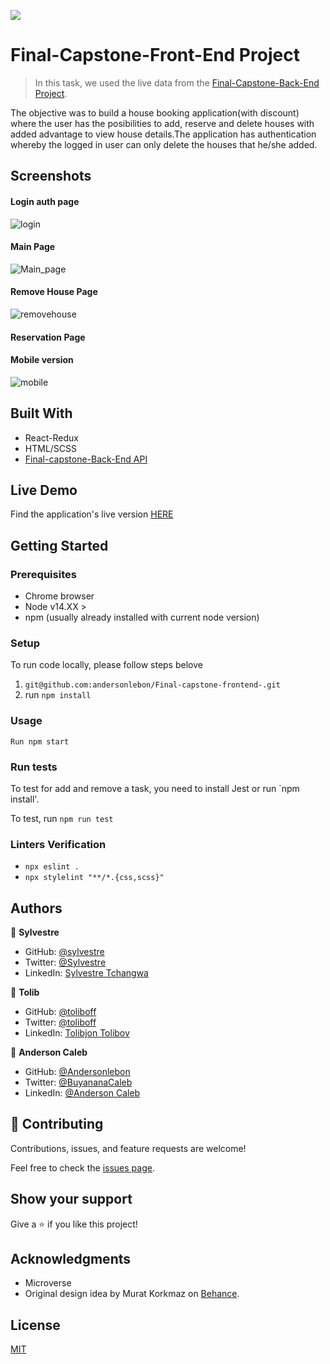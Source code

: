 ![](https://img.shields.io/badge/Microverse-blueviolet)

# Final-Capstone-Front-End Project

> In this task, we used the live data from the [Final-Capstone-Back-End Project](https://github.com/andersonlebon/Final-Capstone-backend).

The objective was to build a house booking application(with discount) where the user has the posibilities to add, reserve and delete houses with added advantage to view house details.The application has authentication whereby the logged in user can only delete the houses that he/she added.

## Screenshots

#### Login auth page

![login](login.png)

#### Main Page

![Main_page](Main_page.png)

#### Remove House Page

![removehouse](removehouse.png)

#### Reservation Page

#### Mobile version

![mobile](mobile.png)

## Built With
- React-Redux
- HTML/SCSS
- [Final-capstone-Back-End API](https://house-booking-api.herokuapp.com/api-docs/index.html)

## Live Demo

Find the application's live version [HERE]()

## Getting Started

### Prerequisites

- Chrome browser
- Node v14.XX >
- npm (usually already installed with current node version)

### Setup

To run code locally, please follow steps belove

1. `git@github.com:andersonlebon/Final-capstone-frontend-.git`
2. run `npm install`

### Usage

`Run npm start`

### Run tests

To test for add and remove a task, you need to install Jest or run `npm install'.

To test, run `npm run test`

### Linters Verification

- `npx eslint .`
- `npx stylelint "**/*.{css,scss}"`

## Authors

👤 **Sylvestre**

- GitHub: [@sylvestre](https://github.com/pasytchangwa)
- Twitter: [@Sylvestre](https://twitter.com/Sylvest10415595)
- LinkedIn: [Sylvestre Tchangwa](https://www.linkedin.com/in/pagkeusylvestre/)

👤 **Tolib**

- GitHub: [@toliboff](https://github.com/toliboff)
- Twitter: [@toliboff](https://twitter.com/tolib_tolibov)
- LinkedIn: [Tolibjon Tolibov](https://linkedin.com/in/tolibjon-tolibov)

👤 **Anderson Caleb**

- GitHub: [@Andersonlebon](https://github.com/andersonlebon)
- Twitter: [@BuyananaCaleb](https://twitter.com/BuyananaCaleb)
- LinkedIn: [@Anderson Caleb](https://www.linkedin.com/in/anderson-caleb-915343209/)

## 🤝 Contributing

Contributions, issues, and feature requests are welcome!

Feel free to check the [issues page](../../issues/).

## Show your support

Give a ⭐️ if you like this project!

## Acknowledgments

- Microverse
- Original design idea by Murat Korkmaz on [Behance](https://www.behance.net/muratk).

## License

[MIT](./LICENSE)